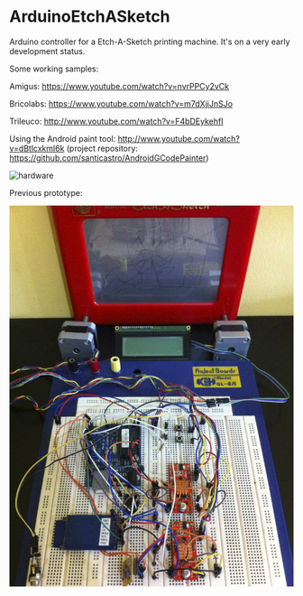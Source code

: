 ArduinoEtchASketch
==================
Arduino controller for a Etch-A-Sketch printing machine.
It's on a very early development status.

Some working samples: 

Amigus: https://www.youtube.com/watch?v=nvrPPCy2vCk

Bricolabs: https://www.youtube.com/watch?v=m7dXjiJnSJo

Trileuco: http://www.youtube.com/watch?v=F4bDEykehfI


Using the Android paint tool: http://www.youtube.com/watch?v=dBtlcxkml6k (project repository: https://github.com/santicastro/AndroidGCodePainter)

![hardware](doc/hardware_v2_.jpg)



Previous prototype:

![hardware](doc/hardware.jpg)
